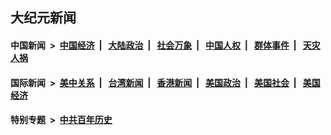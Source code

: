 ## 大纪元新闻

#### 中国新闻 &nbsp;>&nbsp; [中国经济](indexes/ncid283/README.md?10142045) &nbsp;| &nbsp; [大陆政治](indexes/ncid277/README.md?10142045) &nbsp;| &nbsp; [社会万象](indexes/ncid282/README.md?10142045) &nbsp;| &nbsp; [中国人权](indexes/ncid278/README.md?10142045) &nbsp;| &nbsp; [群体事件](indexes/ncid279/README.md?10142045) &nbsp;| &nbsp; [天灾人祸](indexes/ncid280/README.md?10142045)

#### 国际新闻 &nbsp;>&nbsp; [美中关系](indexes/nf1412576/README.md?10142045) &nbsp;| &nbsp; [台湾新闻](indexes/ncid1349361/README.md?10142045) &nbsp;| &nbsp; [香港新闻](indexes/ncid1349362/README.md?10142045) &nbsp;| &nbsp; [美国政治](indexes/ncid1078159/README.md?10142045) &nbsp;| &nbsp; [美国社会](indexes/ncid1078160/README.md?10142045) &nbsp;| &nbsp; [美国经济](indexes/ncid1078158/README.md?10142045)

#### 特别专题 &nbsp;>&nbsp; [中共百年历史](https://github.com/epoch-news/epoch-special/blob/master/README.md?10142045)  
